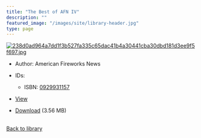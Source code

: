 ```yaml
---
title: "The Best of AFN IV"
description: ""
featured_image: "/images/site/library-header.jpg"
type: page
---
```


<a href="https://drive.google.com/uc?export=view&id=1aN3MzQ5EtklDKi6xSE1Pl-ydee34v6rQ" target="_blank">![238d0ad964a7dd1f3b527fa335c65dac41b4a30441cba30dbd181d3ee9f5f697.jpg](https://drive.google.com/uc?export=view&id=1hyKb8d-2tdMGtVS8lXml8OKWd4Norvkv)</a>
* Author: American Fireworks News
* IDs:
  * ISBN: <a href="https://www.worldcat.org/isbn/0929931157" target="_blank">0929931157</a>
* <a href="https://drive.google.com/uc?export=view&id=1aN3MzQ5EtklDKi6xSE1Pl-ydee34v6rQ" target="_blank">View</a>

* [Download](https://drive.google.com/uc?export=download&id=1aN3MzQ5EtklDKi6xSE1Pl-ydee34v6rQ) (3.56 MB)

<br />[Back to library](/library/)
